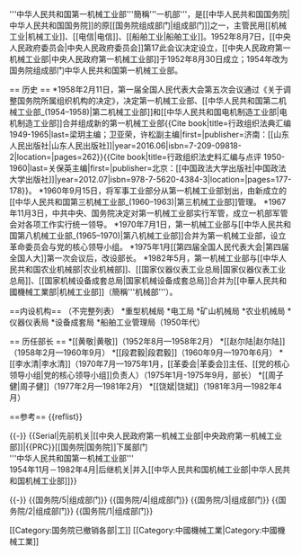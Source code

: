 '''中华人民共和国第一机械工业部'''簡稱'''一机部'''，是[[中华人民共和国国务院|中华人民共和国国务院]]的原[[国务院组成部门|组成部门]]之一，主管民用[[机械工业|机械工业]]、[[电信|电信]]、[[船舶工业|船舶工业]]。1952年8月7日，[[中央人民政府委员会|中央人民政府委员会]]第17此会议决定设立，[[中央人民政府第一机械工业部|中央人民政府第一机械工业部]]于1952年8月30日成立；1954年改为国务院组成部门中华人民共和国第一机械工业部。

== 历史 ==
*1958年2月11日，第一届全国人民代表大会第五次会议通过《关于调整国务院所属组织机构的决定》，决定第一机械工业部、[[中华人民共和国第二机械工业部_(1954–1958)|第二机械工业部]]和[[中华人民共和国电机制造工业部|电机制造工业部]]合并组成新的第一机械工业部<ref>{{Cite book|title=行政组织法典汇编 1949-1965|last=梁玥主编；卫亚荣，许松副主编|first=|publisher=济南：[[山东人民出版社|山东人民出版社]]|year=2016.06|isbn=7-209-09818-2|location=|pages=262}}</ref><ref>{{Cite book|title=行政组织法史料汇编与点评 1950-1960|last=关保英主编|first=|publisher=北京：[[中国政法大学出版社|中国政法大学出版社]]|year=2012.07|isbn=978-7-5620-4384-3|location=|pages=177-178}}</ref>。
*1960年9月15日，将军事工业部分从第一机械工业部划出，由新成立的[[中华人民共和国第三机械工业部_(1960–1963)|第三机械工业部]]管理。
*1967年11月3日，中共中央、国务院决定对第一机械工业部实行军管，成立一机部军管会对各项工作实行统一领导。
*1970年7月1日，第一机械工业部与[[中华人民共和国第八机械工业部_(1965–1970)|第八机械工业部]]合并为第一机械工业部，设立革命委员会与党的核心领导小组。
*1975年1月[[第四届全国人民代表大会|第四届全国人大]]第一次会议后，改设部长。
*1982年5月，第一机械工业部与[[中华人民共和国农业机械部|农业机械部]]、[[国家仪器仪表工业总局|国家仪器仪表工业总局]]、[[国家机械设备成套总局|国家机械设备成套总局]]合并为[[中華人民共和國機械工業部|机械工业部]]（簡稱'''机械部'''）。

==内设机构==
（不完整列表）
*重型机械局
*电工局
*矿山机械局
*农业机械局
*仪器仪表局
*设备成套局
*船舶工业管理局（1950年代）

== 历任部长 ==
*[[黄敬|黄敬]]（1952年8月—1958年2月）
*[[赵尔陆|赵尔陆]]（1958年2月—1960年9月）
*[[段君毅|段君毅]]（1960年9月—1970年6月）
*[[李水清|李水清]]（1970年7月—1975年1月，[[革委会|革委会]]主任、[[党的核心领导小组|党的核心领导小组]]负责人）（1975年1月-1975年9月，部长）
*[[周子健|周子健]]（1977年2月—1981年2月）
*[[饶斌|饶斌]]（1981年3月—1982年4月）

==参考==
{{reflist}}

{{-}}
{{Serial|先前机关|[[中央人民政府第一机械工业部|中央政府第一机械工业部]]|{{PRC}}[[国务院|国务院]]下属部门<br />'''中华人民共和国第一机械工业部'''<br />1954年11月－1982年4月|后继机关|并入[[中华人民共和国机械工业部|中华人民共和国机械工业部]]}}

{{-}}
{{国务院/5|组成部门}}
{{国务院/4|组成部门}}
{{国务院/3|组成部门}}
{{国务院/2|组成部门}}
{{国务院/1|组成部门}}

[[Category:国务院已撤销各部|工]]
[[Category:中國機械工業|Category:中國機械工業]]